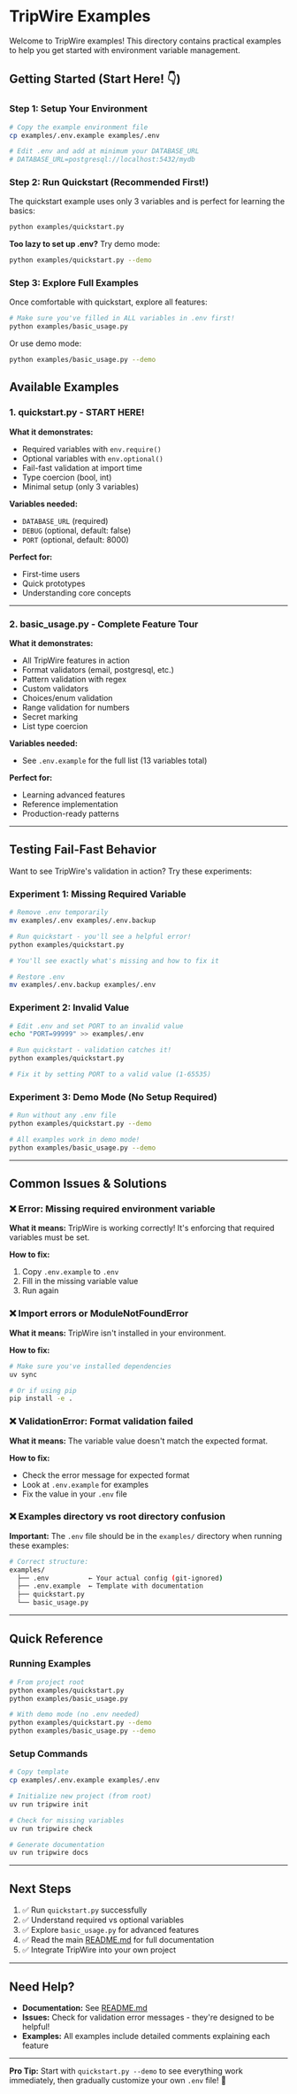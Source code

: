 # TripWire Examples

Welcome to TripWire examples! This directory contains practical examples to help you get started with environment variable management.

## Getting Started (Start Here! 👇)

### Step 1: Setup Your Environment

```bash
# Copy the example environment file
cp examples/.env.example examples/.env

# Edit .env and add at minimum your DATABASE_URL
# DATABASE_URL=postgresql://localhost:5432/mydb
```

### Step 2: Run Quickstart (Recommended First!)

The quickstart example uses only 3 variables and is perfect for learning the basics:

```bash
python examples/quickstart.py
```

**Too lazy to set up .env?** Try demo mode:

```bash
python examples/quickstart.py --demo
```

### Step 3: Explore Full Examples

Once comfortable with quickstart, explore all features:

```bash
# Make sure you've filled in ALL variables in .env first!
python examples/basic_usage.py
```

Or use demo mode:

```bash
python examples/basic_usage.py --demo
```

## Available Examples

### 1. **quickstart.py** - START HERE!

**What it demonstrates:**
- Required variables with `env.require()`
- Optional variables with `env.optional()`
- Fail-fast validation at import time
- Type coercion (bool, int)
- Minimal setup (only 3 variables)

**Variables needed:**
- `DATABASE_URL` (required)
- `DEBUG` (optional, default: false)
- `PORT` (optional, default: 8000)

**Perfect for:**
- First-time users
- Quick prototypes
- Understanding core concepts

---

### 2. **basic_usage.py** - Complete Feature Tour

**What it demonstrates:**
- All TripWire features in action
- Format validators (email, postgresql, etc.)
- Pattern validation with regex
- Custom validators
- Choices/enum validation
- Range validation for numbers
- Secret marking
- List type coercion

**Variables needed:**
- See `.env.example` for the full list (13 variables total)

**Perfect for:**
- Learning advanced features
- Reference implementation
- Production-ready patterns

---

## Testing Fail-Fast Behavior

Want to see TripWire's validation in action? Try these experiments:

### Experiment 1: Missing Required Variable

```bash
# Remove .env temporarily
mv examples/.env examples/.env.backup

# Run quickstart - you'll see a helpful error!
python examples/quickstart.py

# You'll see exactly what's missing and how to fix it

# Restore .env
mv examples/.env.backup examples/.env
```

### Experiment 2: Invalid Value

```bash
# Edit .env and set PORT to an invalid value
echo "PORT=99999" >> examples/.env

# Run quickstart - validation catches it!
python examples/quickstart.py

# Fix it by setting PORT to a valid value (1-65535)
```

### Experiment 3: Demo Mode (No Setup Required)

```bash
# Run without any .env file
python examples/quickstart.py --demo

# All examples work in demo mode!
python examples/basic_usage.py --demo
```

---

## Common Issues & Solutions

### ❌ Error: Missing required environment variable

**What it means:** TripWire is working correctly! It's enforcing that required variables must be set.

**How to fix:**
1. Copy `.env.example` to `.env`
2. Fill in the missing variable value
3. Run again

### ❌ Import errors or ModuleNotFoundError

**What it means:** TripWire isn't installed in your environment.

**How to fix:**
```bash
# Make sure you've installed dependencies
uv sync

# Or if using pip
pip install -e .
```

### ❌ ValidationError: Format validation failed

**What it means:** The variable value doesn't match the expected format.

**How to fix:**
- Check the error message for expected format
- Look at `.env.example` for examples
- Fix the value in your `.env` file

### ❌ Examples directory vs root directory confusion

**Important:** The `.env` file should be in the `examples/` directory when running these examples:

```bash
# Correct structure:
examples/
  ├── .env          ← Your actual config (git-ignored)
  ├── .env.example  ← Template with documentation
  ├── quickstart.py
  └── basic_usage.py
```

---

## Quick Reference

### Running Examples

```bash
# From project root
python examples/quickstart.py
python examples/basic_usage.py

# With demo mode (no .env needed)
python examples/quickstart.py --demo
python examples/basic_usage.py --demo
```

### Setup Commands

```bash
# Copy template
cp examples/.env.example examples/.env

# Initialize new project (from root)
uv run tripwire init

# Check for missing variables
uv run tripwire check

# Generate documentation
uv run tripwire docs
```

---

## Next Steps

1. ✅ Run `quickstart.py` successfully
2. ✅ Understand required vs optional variables
3. ✅ Explore `basic_usage.py` for advanced features
4. ✅ Read the main [README.md](../README.md) for full documentation
5. ✅ Integrate TripWire into your own project

---

## Need Help?

- **Documentation:** See [README.md](../README.md)
- **Issues:** Check for validation error messages - they're designed to be helpful!
- **Examples:** All examples include detailed comments explaining each feature

---

**Pro Tip:** Start with `quickstart.py --demo` to see everything work immediately, then gradually customize your own `.env` file! 🚀
